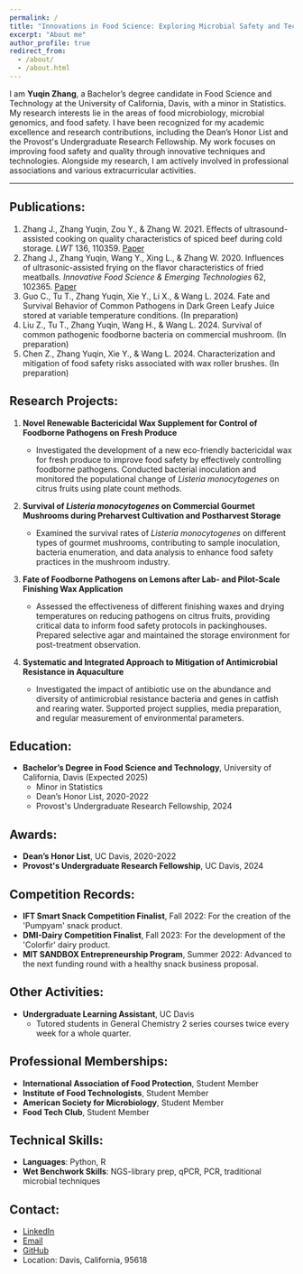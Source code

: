 ```yaml
---
permalink: /
title: "Innovations in Food Science: Exploring Microbial Safety and Technology by Yuqin Zhang"
excerpt: "About me"
author_profile: true
redirect_from: 
  - /about/
  - /about.html
---
```


I am **Yuqin Zhang**, a Bachelor’s degree candidate in Food Science and Technology at the University of California, Davis, with a minor in Statistics. My research interests lie in the areas of food microbiology, microbial genomics, and food safety. I have been recognized for my academic excellence and research contributions, including the Dean’s Honor List and the Provost's Undergraduate Research Fellowship. My work focuses on improving food safety and quality through innovative techniques and technologies. Alongside my research, I am actively involved in professional associations and various extracurricular activities.

------

## Publications:

1. Zhang J., Zhang Yuqin, Zou Y., & Zhang W. 2021. Effects of ultrasound-assisted cooking on quality characteristics of spiced beef during cold storage. *LWT* 136, 110359. [Paper](https://doi.org/10.1016/j.lwt.2020.110359)
2. Zhang J., Zhang Yuqin, Wang Y., Xing L., & Zhang W. 2020. Influences of ultrasonic-assisted frying on the flavor characteristics of fried meatballs. *Innovative Food Science & Emerging Technologies* 62, 102365. [Paper](https://doi.org/10.1016/j.ifset.2020.102365)
3. Guo C., Tu T., Zhang Yuqin, Xie Y., Li X., & Wang L. 2024. Fate and Survival Behavior of Common Pathogens in Dark Green Leafy Juice stored at variable temperature conditions. (In preparation)
4. Liu Z., Tu T., Zhang Yuqin, Wang H., & Wang L. 2024. Survival of common pathogenic foodborne bacteria on commercial mushroom. (In preparation)
5. Chen Z., Zhang Yuqin, Xie Y., & Wang L. 2024. Characterization and mitigation of food safety risks associated with wax roller brushes. (In preparation)

## Research Projects:

1. **Novel Renewable Bactericidal Wax Supplement for Control of Foodborne Pathogens on Fresh Produce**
   - Investigated the development of a new eco-friendly bactericidal wax for fresh produce to improve food safety by effectively controlling foodborne pathogens. Conducted bacterial inoculation and monitored the populational change of *Listeria monocytogenes* on citrus fruits using plate count methods.
   
2. **Survival of *Listeria monocytogenes* on Commercial Gourmet Mushrooms during Preharvest Cultivation and Postharvest Storage**
   - Examined the survival rates of *Listeria monocytogenes* on different types of gourmet mushrooms, contributing to sample inoculation, bacteria enumeration, and data analysis to enhance food safety practices in the mushroom industry.
   
3. **Fate of Foodborne Pathogens on Lemons after Lab- and Pilot-Scale Finishing Wax Application**
   - Assessed the effectiveness of different finishing waxes and drying temperatures on reducing pathogens on citrus fruits, providing critical data to inform food safety protocols in packinghouses. Prepared selective agar and maintained the storage environment for post-treatment observation.
   
4. **Systematic and Integrated Approach to Mitigation of Antimicrobial Resistance in Aquaculture**
   - Investigated the impact of antibiotic use on the abundance and diversity of antimicrobial resistance bacteria and genes in catfish and rearing water. Supported project supplies, media preparation, and regular measurement of environmental parameters.

## Education:

- **Bachelor’s Degree in Food Science and Technology**, University of California, Davis (Expected 2025)
  - Minor in Statistics
  - Dean’s Honor List, 2020-2022
  - Provost's Undergraduate Research Fellowship, 2024

## Awards:

- **Dean’s Honor List**, UC Davis, 2020-2022
- **Provost's Undergraduate Research Fellowship**, UC Davis, 2024

## Competition Records:

- **IFT Smart Snack Competition Finalist**, Fall 2022: For the creation of the 'Pumpyam' snack product.
- **DMI-Dairy Competition Finalist**, Fall 2023: For the development of the 'Colorfir' dairy product.
- **MIT SANDBOX Entrepreneurship Program**, Summer 2022: Advanced to the next funding round with a healthy snack business proposal.

## Other Activities:

- **Undergraduate Learning Assistant**, UC Davis
  - Tutored students in General Chemistry 2 series courses twice every week for a whole quarter.

## Professional Memberships:

- **International Association of Food Protection**, Student Member
- **Institute of Food Technologists**, Student Member
- **American Society for Microbiology**, Student Member
- **Food Tech Club**, Student Member

## Technical Skills:

- **Languages**: Python, R
- **Wet Benchwork Skills**: NGS-library prep, qPCR, PCR, traditional microbial techniques

## Contact:

- [LinkedIn](https://linkedin.com/Yuqing_zhang/)
- [Email](mailto:yqyzhang@ucdavis.edu)
- [GitHub](https://xxx.github.io/)
- Location: Davis, California, 95618
